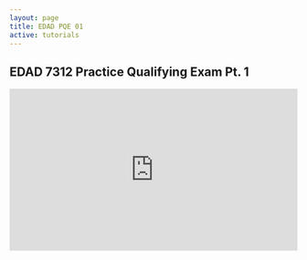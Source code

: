 ```yaml
---
layout: page
title: EDAD PQE 01
active: tutorials
---
```


## EDAD 7312 Practice Qualifying Exam Pt. 1

<style>.embed-container { position: relative; padding-bottom: 56.25%; height: 0; overflow: hidden; max-width: 100%; } .embed-container iframe, .embed-container object, .embed-container embed { position: absolute; top: 0; left: 0; width: 100%; height: 100%; }</style><div class='embed-container'><iframe src='https://www.youtube.com/embed/rNX1rc1MwrU?rel=0&showinfo=0&modestbranding=0' frameborder='0' allowfullscreen></iframe></div>